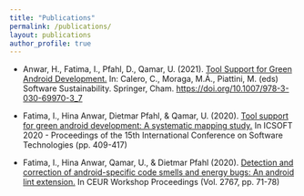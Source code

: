 ```yaml
---
title: "Publications"
permalink: /publications/
layout: publications
author_profile: true
---
```


- Anwar, H., Fatima, I., Pfahl, D., Qamar, U. (2021). [Tool Support for Green Android Development.](https://doi.org/10.1007/978-3-030-69970-3_7) In: Calero, C., Moraga, M.Á., Piattini, M. (eds) Software Sustainability. Springer, Cham. https://doi.org/10.1007/978-3-030-69970-3_7

- Fatima, I., Hina Anwar, Dietmar Pfahl, & Qamar, U. (2020). [Tool support for green android development: A systematic mapping study.](https://www.scitepress.org/Papers/2020/97703/97703.pdf) In ICSOFT 2020 - Proceedings of the 15th International Conference on Software Technologies (pp. 409-417)

- Fatima, I., Hina Anwar, Qamar, U., & Dietmar Pfahl (2020). [Detection and correction of android-specific code smells and energy bugs: An android lint extension.](https://research.vu.nl/en/publications/detection-and-correction-of-android-specific-code-smells-and-ener) In CEUR Workshop Proceedings (Vol. 2767, pp. 71-78)
